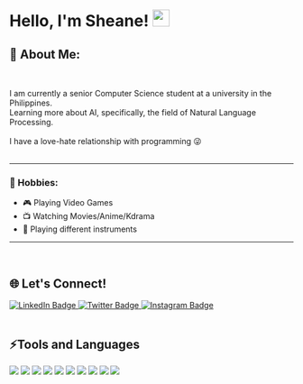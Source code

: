 <div>
    <h1>
        <b>Hello, I'm Sheane!</b> 
        <img src="https://media.giphy.com/media/hvRJCLFzcasrR4ia7z/giphy.gif" width="30px"/>
    </h1>
</div>

<div>
    <h2>
        <b>🦖 About Me:</b>
    </h2>
    <br>
    <p>
        I am currently a senior Computer Science student at a university in the Philippines.
        <br>
        Learning more about AI, specifically, the field of Natural Language Processing.
        <br><br> 
        I have a love-hate relationship with programming 😜
        <br><br>
    </p>
    <hr>
    <h3>
        <b>🚀 Hobbies:</b>
    </h3>
        <ul>
            <li>🎮 Playing Video Games</li>
            <li>📺 Watching Movies/Anime/Kdrama</li>
            <li>🎵 Playing different instruments</li>
        </ul>
    <hr>
</div>

<br>

<div>
    <h2><b>🌐 Let's Connect!</b></h2>
    <div id="badges">
        <a href="your-linkedin-URL">
            <img src="https://img.shields.io/badge/LinkedIn-0077B5?style=for-the-badge&logo=linkedin&logoColor=white" alt="LinkedIn Badge"/>
        </a>
        <a href="your-twitter-URL">
            <img src="https://img.shields.io/badge/Twitter-1DA1F2?style=for-the-badge&logo=twitter&logoColor=white" alt="Twitter Badge"/>
        </a>
        <a href="your-youtube-URL">
            <img src="https://img.shields.io/badge/Instagram-E4405F?style=for-the-badge&logo=instagram&logoColor=white" alt="Instagram Badge"/>
        </a>
    </div>
</div>

<br>

<div>
    <h2><b>⚡Tools and Languages</b></h2>
    <img src="https://img.shields.io/badge/Python-FFD43B?style=for-the-badge&logo=python&logoColor=blue">
    <img src="https://img.shields.io/badge/C-00599C?style=for-the-badge&logo=c&logoColor=white">
    <img src="https://img.shields.io/badge/C%2B%2B-00599C?style=for-the-badge&logo=c%2B%2B&logoColor=white">
    <img src="https://img.shields.io/badge/Java-ED8B00?style=for-the-badge&logo=java&logoColor=white">
    <img src="https://img.shields.io/badge/HTML5-E34F26?style=for-the-badge&logo=html5&logoColor=white">
    <img src="https://img.shields.io/badge/CSS3-1572B6?style=for-the-badge&logo=css3&logoColor=white">
    <img src="https://img.shields.io/badge/JavaScript-F7DF1E?style=for-the-badge&logo=javascript&logoColor=black">
    <img src="https://img.shields.io/badge/Bootstrap-563D7C?style=for-the-badge&logo=bootstrap&logoColor=white">
    <img src="https://img.shields.io/badge/MySQL-005C84?style=for-the-badge&logo=mysql&logoColor=white">
    <img src="https://img.shields.io/badge/PostgreSQL-316192?style=for-the-badge&logo=postgresql&logoColor=white">
</div>

<!---
sheyn018/sheyn018 is a ✨ special ✨ repository because its `README.md` (this file) appears on your GitHub profile.
You can click the Preview link to take a look at your changes.
--->
